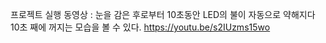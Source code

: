프로젝트 실행 동영상 : 눈을 감은 후로부터 10초동안 LED의 불이 자동으로 약해지다 10초 째에 꺼지는 모습을 볼 수 있다.
https://youtu.be/s2IUzms15wo
